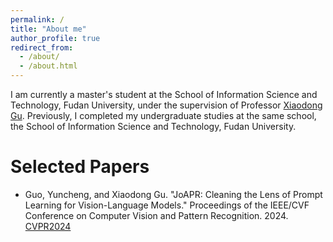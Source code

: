 ```yaml
---
permalink: /
title: "About me"
author_profile: true
redirect_from: 
  - /about/
  - /about.html
---
```


I am currently a master's student at the School of Information Science and Technology, Fudan University, under the supervision of Professor [Xiaodong Gu]((https://scholar.google.no/citations?user=-CsNYlkAAAAJ&hl=zh-CN&oi=ao)). Previously, I completed my undergraduate studies at the same school, the School of Information Science and Technology, Fudan University.

Selected Papers
======
- Guo, Yuncheng, and Xiaodong Gu. "JoAPR: Cleaning the Lens of Prompt Learning for Vision-Language Models." Proceedings of the IEEE/CVF Conference on Computer Vision and Pattern Recognition. 2024. [CVPR2024](https://openaccess.thecvf.com/content/CVPR2024/papers/Guo_JoAPR_Cleaning_the_Lens_of_Prompt_Learning_for_Vision-Language_Models_CVPR_2024_paper.pdf)
